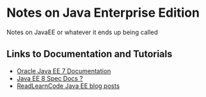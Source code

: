 # Notes on Java Enterprise Edition

Notes on JavaEE or whatever it ends up being called

## Links to Documentation and Tutorials

* [Oracle Java EE 7 Documentation](https://docs.oracle.com/javaee/7/index.html)
* [Java EE 8 Spec Docs ?](https://javaee.github.io/javaee-spec/javadocs/)
* [ReadLearnCode Java EE blog posts](https://readlearncode.com/category/java-ee/)